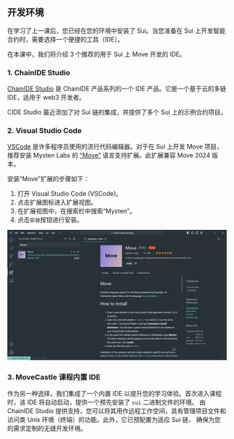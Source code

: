 ## 开发环境

在学习了上一课后，您已经在您的环境中安装了 Sui。当您准备在 Sui 上开发智能合约时，需要选择一个便捷的工具（IDE）。

在本课中，我们将介绍 3 个推荐的用于 Sui 上 Move 开发的 IDE。

### 1. ChainIDE Studio
[ChainIDE Studio](https://www.chainide.com/) 是 ChainIDE 产品系列的一个 IDE 产品。它是一个基于云的多链 IDE，适用于 web3 开发者。

CIDE Studio 最近添加了对 Sui 链的集成，并提供了多个 Sui 上的示例合约项目。

### 2. Visual Studio Code
[VSCode](https://code.visualstudio.com/) 是许多程序员使用的流行代码编辑器。对于在 Sui 上开发 Move 项目，推荐安装 Mysten Labs 的 [“Move”](https://marketplace.visualstudio.com/items?itemName=mysten.move) 语言支持扩展。此扩展兼容 Move 2024 版本。

安装“Move”扩展的步骤如下：

1. 打开 Visual Studio Code (VSCode)。
2. 点击扩展图标进入扩展视图。
3. 在扩展视图中，在搜索栏中搜索“Mysten”。
4. 点击`安装`按钮进行安装。

![MOVE](../02_连接到Sui网络/images/2-1.png?raw=true)

### 3. MoveCastle 课程内置 IDE
作为另一种选择，我们集成了一个内置 IDE 以提升您的学习体验。首次进入课程时，该 IDE 将自动启动，提供一个预先安装了 `sui` 二进制文件的环境。
由 ChainIDE Studio 提供支持，您可以将其用作远程工作空间，具有管理项目文件和访问类 Unix 环境（终端）的功能。此外，它已预配置为适应 Sui 链，
确保为您的需求定制的无缝开发环境。